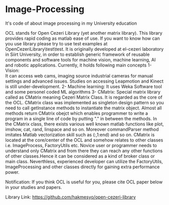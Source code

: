 # Image-Processing
It's code of about image processing in my University education

OCL stands for Open Cezeri Library (yet another matrix library). This library provides rapid coding as matlab ease of use. 
If you want to know how can you use library please try to use test examples at OpenCezeriLibrary\test\test. 
It is originally developed at el-cezeri laboratory in Siirt University, in order to establish 
generic framework of reusable components and software tools for machine vision, machine learning, AI and robotic applications. 
Currently, it holds following main concepts
1- Vision:  
  It can access web cams, imaging source industrial cameras for manual settings and advanced issues. Studies on accessing Leapmotion and Kinect is still under-development.
2- Machine learning:
  It uses Weka Software tool and some personel coded ML algorithms
3- CMatrix:
  Special matrix library called as CMatrix meaning Cezeri Matrix Class. It is regarded as the core of the OCL.  CMatrix class was implemented as singleton design pattern so you need to call getInstance methods to instantiate the matrix object. Almost all methods return CMatrix obejct which enables programmer to write a program in a single line of code by putting "." in between the methods. In the CMatrix class, there exists various well known  matlab functions like plot, imshow, cat, rand, linspace and so on. Moreover commandParser method imitates Matlab vectorization skill such as (:,1:end) and so on. CMatrix is located at the core/center of the OCL and somehow relates to other classes i.e. ImageProcess, FactoryUtils etc. Novice user or programmer needs to understand only CMatrix and from there  they can reach any other functions of other classes.Hence it can be considered as a kind of broker class or main class. Neverthless, experienced developer can utilize the FactoryUtils, ImageProcessing and other classes directly for gaining extra performance power.

Notification: If you think OCL is useful for you, please cite OCL paper below in your studies and papers. 

Library Link: https://github.com/hakmesyo/open-cezeri-library
